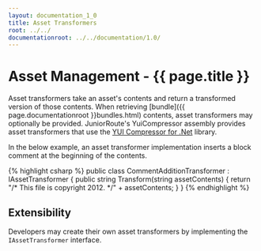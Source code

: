 ```yaml
---
layout: documentation_1_0
title: Asset Transformers
root: ../../
documentationroot: ../../documentation/1.0/
---
```

Asset Management - {{ page.title }}
=
Asset transformers take an asset's contents and return a transformed version of those contents. When retrieving [bundle]({{ page.documentationroot }}bundles.html) contents, asset transformers may optionally be provided. JuniorRoute's YuiCompressor assembly provides asset transformers that use the [YUI Compressor for .Net](http://yuicompressor.codeplex.com/) library.

In the below example, an asset transformer implementation inserts a block comment at the beginning of the contents.

{% highlight csharp %}
public class CommentAdditionTransformer : IAssetTransformer
{
  public string Transform(string assetContents)
  {
    return "/* This file is copyright 2012. */" + assetContents;
  }
}
{% endhighlight %}

Extensibility
-
Developers may create their own asset transformers by implementing the ```IAssetTransformer``` interface.